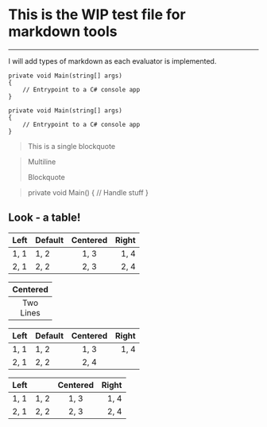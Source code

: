 ﻿# This is the WIP test file for markdown tools

---

I will add types of markdown as each evaluator is implemented.

```CSharp
private void Main(string[] args)
{
    // Entrypoint to a C# console app
}
```

    private void Main(string[] args)
    {
        // Entrypoint to a C# console app
    }

> This is a single blockquote

> Multiline
>
> Blockquote

>    private void Main()
>    {
>        // Handle stuff
>    }

## Look - a table!

| Left | Default | Centered | Right |
|:---|---|:---:|---:|
| 1, 1 | 1, 2 | 1, 3 | 1, 4 |
| 2, 1 | 2, 2 | 2, 3 | 2, 4 |

| Centered |
|:---:|
| Two<br>Lines |

| Left | Default | Centered | Right |
|:---|---|:---:|---:|
| 1, 1 | 1, 2 | 1, 3 | 1, 4 |
| 2, 1 | 2, 2 | 2, 4 |

| Left |  | Centered | Right |
|:---|---|:---:|---:|
| 1, 1 | 1, 2 | 1, 3 | 1, 4 |
| 2, 1 | 2, 2 | 2, 3 | 2, 4 |



